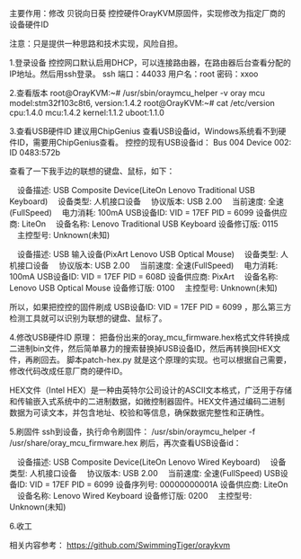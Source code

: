 
主要作用：修改 贝锐向日葵 控控硬件OrayKVM原固件，实现修改为指定厂商的设备硬件ID



注意：只是提供一种思路和技术实现，风险自担。


1.登录设备
控控网口默认启用DHCP，可以连接路由器，在路由器后台查看分配的IP地址。然后用ssh登录。
ssh 端口：44033  用户名：root 密码：xxoo

2.查看版本
root@OrayKVM:~# /usr/sbin/oraymcu_helper -v
oray mcu model:stm32f103c8t6, version:1.4.2
root@OrayKVM:~# cat /etc/version
cpu:1.4.0
mcu:1.4.2
kernel:1.1.2
uboot:1.1.0

3.查看USB硬件ID
建议用ChipGenius 查看USB设备id，Windows系统看不到硬件ID，需要用ChipGenius查看。
控控的现有USB设备id：
Bus 004 Device 002: ID 0483:572b    

查看了一下我手边的联想的键盘、鼠标，如下：

　设备描述: USB Composite Device(LiteOn Lenovo Traditional USB Keyboard)
　设备类型: 人机接口设备
　协议版本: USB 2.00
　当前速度: 全速(FullSpeed)
　电力消耗: 100mA
 USB设备ID: VID = 17EF PID = 6099
设备供应商: LiteOn
　设备名称: Lenovo Traditional USB Keyboard
设备修订版: 0115
　主控型号: Unknown(未知)

　设备描述: USB 输入设备(PixArt Lenovo USB Optical Mouse)
　设备类型: 人机接口设备
　协议版本: USB 2.00
　当前速度: 全速(FullSpeed)
　电力消耗: 100mA
 USB设备ID: VID = 17EF PID = 608D
设备供应商: PixArt
　设备名称: Lenovo USB Optical Mouse
设备修订版: 0100
　主控型号: Unknown(未知)

所以，如果把控控的固件刷成  USB设备ID: VID = 17EF PID = 6099 ，那么第三方检测工具就可以识别为联想的键盘、鼠标了。

4.修改USB硬件ID
原理：
把备份出来的oray_mcu_firmware.hex格式文件转换成二进制bin文件，然后简单暴力的搜索替换掉USB设备ID，然后再转换回HEX文件，再刷回去。
脚本patch-hex.py 就是这个原理的实现。也可以根据自己需要，修改代码改成任意厂商的硬件ID。

‌HEX文件（Intel HEX）是一种由英特尔公司设计的ASCII文本格式，广泛用于存储和传输嵌入式系统中的二进制数据，如微控制器固件‌‌。HEX文件通过编码二进制数据为可读文本，并包含地址、校验和等信息，确保数据完整性和正确性‌。


5.刷固件
ssh到设备，执行命令刷固件：
/usr/sbin/oraymcu_helper -f /usr/share/oray_mcu_firmware.hex
刷后，再次查看USB设备id：

　设备描述: USB Composite Device(LiteOn Lenovo Wired Keyboard)
　设备类型: 人机接口设备
　协议版本: USB 2.00
　当前速度: 全速(FullSpeed)
 USB设备ID: VID = 17EF PID = 6099
设备序列号: 00000000001A
设备供应商: LiteOn
　设备名称: Lenovo Wired Keyboard
设备修订版: 0200
　主控型号: Unknown(未知)

6.收工


相关内容参考：
https://github.com/SwimmingTiger/oraykvm

